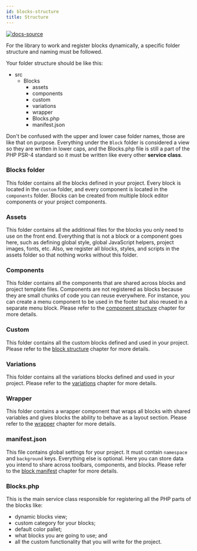 ```yaml
---
id: blocks-structure
title: Structure
---
```


[![docs-source](https://img.shields.io/badge/source-eightshift--frontend--libs-yellow?style=for-the-badge&logo=javascript&labelColor=2a2a2a)](https://github.com/infinum/eightshift-frontend-libs/tree/5.0.0/blocks/init/src/blocks/)


For the library to work and register blocks dynamically, a specific folder structure and naming must be followed.

Your folder structure should be like this:

* src
  * Blocks
    * assets
    * components
    * custom
    * variations
    * wrapper
    * Blocks.php
    * manifest.json

Don't be confused with the upper and lower case folder names, those are like that on purpose. Everything under the `Block` folder is considered a view so they are written in lower caps, and the Blocks.php file is still a part of the PHP PSR-4 standard so it must be written like every other **service class**.

### Blocks folder
This folder contains all the blocks defined in your project. Every block is located in the `custom` folder, and every component is located in the `components` folder. Blocks can be created from multiple block editor components or your project components.

### Assets
This folder contains all the additional files for the blocks you only need to use on the front end. Everything that is not a block or a component goes here, such as defining global style, global JavaScript helpers, project images, fonts, etc. Also, we register all blocks, styles, and scripts in the assets folder so that nothing works without this folder.

### Components
This folder contains all the components that are shared across blocks and project template files. Components are not registered as blocks because they are small chunks of code you can reuse everywhere. For instance, you can create a menu component to be used in the footer but also reused in a separate menu block. Please refer to the [component structure](blocks-component-structure) chapter for more details.

### Custom
This folder contains all the custom blocks defined and used in your project. Please refer to the [block structure](block-structure) chapter for more details.

### Variations
This folder contains all the variations blocks defined and used in your project. Please refer to the [variations](blocks-variations) chapter for more details.

### Wrapper
This folder contains a wrapper component that wraps all blocks with shared variables and gives blocks the ability to behave as a layout section. Please refer to the [wrapper](blocks-wrapper) chapter for more details.

### manifest.json
This file contains global settings for your project. It must contain `namespace` and `background` keys. Everything else is optional. Here you can store data you intend to share across toolbars, components, and blocks. Please refer to the [block manifest](block-manifest) chapter for more details.

### Blocks.php

This is the main service class responsible for registering all the PHP parts of the blocks like:

* dynamic blocks view;
* custom category for your blocks;
* default color pallet;
* what blocks you are going to use; and
* all the custom functionality that you will write for the project.

